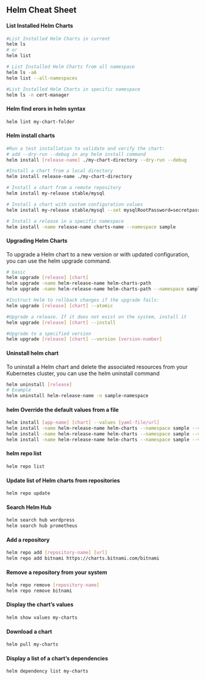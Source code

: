 ## Helm Cheat Sheet  

#### List Installed Helm Charts
```bash
#List Installed Helm Charts in current
helm ls 
# or
helm list

# List Installed Helm Charts from all namespace
helm ls -aA
helm list --all-namespaces

#List Installed Helm Charts in specific namespace
helm ls -n cert-manager
```
#### Helm find erors in helm syntax
```bash
helm lint my-chart-folder
```
#### Helm install charts
```bash
#Run a test installation to validate and verify the chart:
# add --dry-run --debug in any helm install command
helm install [release-name] ./my-chart-directory --dry-run --debug

#Install a chart from a local directory
helm install release-name ./my-chart-directory

# Install a chart from a remote repository
helm install my-release stable/mysql

# Install a chart with custom configuration values
helm install my-release stable/mysql --set mysqlRootPassword=secretpassword

# Install a release in a specific namespace
helm install -name release-name charts-name --namespace sample
```
#### Upgrading Helm Charts
To upgrade a Helm chart to a new version or with updated configuration, you can use the helm upgrade command.
```bash
# basic
helm upgrade [release] [chart]
helm upgrade -name helm-release-name helm-charts-path
helm upgrade -name helm-release-name helm-charts-path --namespace sample

#Instruct Helm to rollback changes if the upgrade fails:
helm upgrade [release] [chart] --atomic

#Upgrade a release. If it does not exist on the system, install it
helm upgrade [release] [chart] --install

#Upgrade to a specified version
helm upgrade [release] [chart] --version [version-number]
```
#### Uninstall helm chart
To uninstall a Helm chart and delete the associated resources from your Kubernetes cluster, you can use the helm uninstall command
```bash
helm uninstall [release]
# Example
helm uninstall helm-release-name -n sample-namespace
```
#### helm Override the default values from a file
```bash
helm install [app-name] [chart] --values [yaml-file/url]
helm install -name helm-release-name helm-charts --namespace sample --values helm-charts/values-dev.yaml
helm install -name helm-release-name helm-charts --namespace sample --values helm-charts/values-test.yaml
helm install -name helm-release-name helm-charts --namespace sample --values helm-charts/values-prod.yaml
```
#### helm repo list
```bash
helm repo list
```
#### Update list of Helm charts from repositories
```bash
helm repo update
```
#### Search Helm Hub
```bash
helm search hub wordpress 
helm search hub prometheus
```
#### Add a repository
```bash
helm repo add [repository-name] [url]
helm repo add bitnami https://charts.bitnami.com/bitnami
```
#### Remove a repository from your system
```bash
helm repo remove [repository-name]
helm repo remove bitnami
```
#### Display the chart’s values
```bash
helm show values my-charts
```
#### Download a chart
```bash
helm pull my-charts
```
#### Display a list of a chart’s dependencies
```bash
helm dependency list my-charts
```






